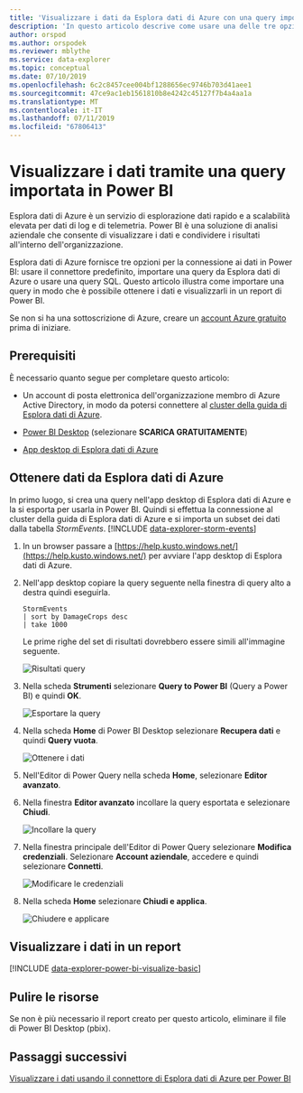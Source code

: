 ```yaml
---
title: 'Visualizzare i dati da Esplora dati di Azure con una query importata in Power BI '
description: 'In questo articolo descrive come usare una delle tre opzioni per la visualizzazione dei dati in Power BI: importazione di una query da Esplora dati di Azure.'
author: orspod
ms.author: orspodek
ms.reviewer: mblythe
ms.service: data-explorer
ms.topic: conceptual
ms.date: 07/10/2019
ms.openlocfilehash: 6c2c8457cee004bf1288656ec9746b703d41aee1
ms.sourcegitcommit: 47ce9ac1eb1561810b8e4242c45127f7b4a4aa1a
ms.translationtype: MT
ms.contentlocale: it-IT
ms.lasthandoff: 07/11/2019
ms.locfileid: "67806413"
---
```

# <a name="visualize-data-using-a-query-imported-into-power-bi"></a>Visualizzare i dati tramite una query importata in Power BI

Esplora dati di Azure è un servizio di esplorazione dati rapido e a scalabilità elevata per dati di log e di telemetria. Power BI è una soluzione di analisi aziendale che consente di visualizzare i dati e condividere i risultati all'interno dell'organizzazione.

Esplora dati di Azure fornisce tre opzioni per la connessione ai dati in Power BI: usare il connettore predefinito, importare una query da Esplora dati di Azure o usare una query SQL. Questo articolo illustra come importare una query in modo che è possibile ottenere i dati e visualizzarli in un report di Power BI.

Se non si ha una sottoscrizione di Azure, creare un [account Azure gratuito](https://azure.microsoft.com/free/) prima di iniziare.

## <a name="prerequisites"></a>Prerequisiti

È necessario quanto segue per completare questo articolo:

* Un account di posta elettronica dell'organizzazione membro di Azure Active Directory, in modo da potersi connettere al [cluster della guida di Esplora dati di Azure](https://dataexplorer.azure.com/clusters/help/databases/samples).

* [Power BI Desktop](https://powerbi.microsoft.com/get-started/) (selezionare **SCARICA GRATUITAMENTE**)

* [App desktop di Esplora dati di Azure](/azure/kusto/tools/kusto-explorer)

## <a name="get-data-from-azure-data-explorer"></a>Ottenere dati da Esplora dati di Azure

In primo luogo, si crea una query nell'app desktop di Esplora dati di Azure e la si esporta per usarla in Power BI. Quindi si effettua la connessione al cluster della guida di Esplora dati di Azure e si importa un subset dei dati dalla tabella *StormEvents*. [!INCLUDE [data-explorer-storm-events](../../includes/data-explorer-storm-events.md)]

1. In un browser passare a [https://help.kusto.windows.net/](https://help.kusto.windows.net/) per avviare l'app desktop di Esplora dati di Azure.

1. Nell'app desktop copiare la query seguente nella finestra di query alto a destra quindi eseguirla.

    ```Kusto
    StormEvents
    | sort by DamageCrops desc
    | take 1000
    ```

    Le prime righe del set di risultati dovrebbero essere simili all'immagine seguente.

    ![Risultati query](media/power-bi-imported-query/query-results.png)

1. Nella scheda **Strumenti** selezionare **Query to Power BI** (Query a Power BI) e quindi **OK**.

    ![Esportare la query](media/power-bi-imported-query/export-query.png)

1. Nella scheda **Home** di Power BI Desktop selezionare **Recupera dati** e quindi **Query vuota**.

    ![Ottenere i dati](media/power-bi-imported-query/get-data.png)

1. Nell'Editor di Power Query nella scheda **Home**, selezionare **Editor avanzato**.

1. Nella finestra **Editor avanzato** incollare la query esportata e selezionare **Chiudi**.

    ![Incollare la query](media/power-bi-imported-query/paste-query.png)

1. Nella finestra principale dell'Editor di Power Query selezionare **Modifica credenziali**. Selezionare **Account aziendale**, accedere e quindi selezionare **Connetti**.

    ![Modificare le credenziali](media/power-bi-imported-query/edit-credentials.png)

1. Nella scheda **Home** selezionare **Chiudi e applica**.

    ![Chiudere e applicare](media/power-bi-imported-query/close-apply.png)

## <a name="visualize-data-in-a-report"></a>Visualizzare i dati in un report

[!INCLUDE [data-explorer-power-bi-visualize-basic](../../includes/data-explorer-power-bi-visualize-basic.md)]

## <a name="clean-up-resources"></a>Pulire le risorse

Se non è più necessario il report creato per questo articolo, eliminare il file di Power BI Desktop (pbix).

## <a name="next-steps"></a>Passaggi successivi

[Visualizzare i dati usando il connettore di Esplora dati di Azure per Power BI](power-bi-connector.md)